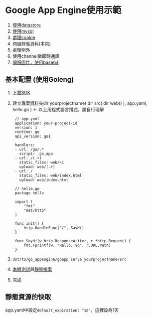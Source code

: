 # Google App Engine使用示範

1. [使用datastore](goapp/src/tur/datastore/)
1. [使用mysql](goapp/src/tur/cloudsql/)
1. [處理cookie](goapp/src/tur/cookie/basic.go)
1. 伺服靜態資料(本頁)
1. 處理例外
1. 使用channel做即時通訊
1. [伺服圖片，使用base64](goapp/src/tur/image/basic.go)

## 基本配置 (使用Goleng)


1. [下載SDK](https://cloud.google.com/appengine/docs/go/quickstart)
1. 建立專案資料夾dir yourprojectname( dir src( dir web() ), app.yaml, hello.go ) <- 以上用程式語言描述，請自行理解

        // app.yaml
        application: your-project-id
        version: 1
        runtime: go
        api_version: go1

        handlers:
        - url: /go/.*
          script: _go_app
        - url: /(.+)
          static_files: web/\1
          upload: web/(.+)
        - url: /
          static_files: web/index.html
          upload: web/index.html
    
        // hello.go
        package hello

        import (
            "fmt"
            "net/http"
        )

        func init() {
            http.HandleFunc("/", SayHi)
        }

        func SayHi(w http.ResponseWriter, r *http.Request) {
            fmt.Fprintf(w, "Hello, %q", r.URL.Path)
        }
1. ```dst/to/go_appengine/goapp serve yourprojectname/src```
1. [本機測試](//localhost:8080/go/)與[靜態檔案](//localhost:8080/)
1. 完成

## 靜態資源的快取
app.yaml中設定```default_expiration: "1d"```，這裡設為1天